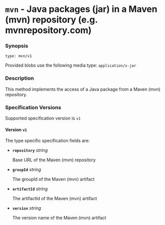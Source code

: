 # `mvn` - Java packages (jar) in a Maven (mvn) repository (e.g. mvnrepository.com)

### Synopsis
```
type: mvn/v1
```

Provided blobs use the following media type: `application/x-jar`

### Description

This method implements the access of a Java package from a Maven (mvn) repository.

### Specification Versions

Supported specification version is `v1`

#### Version `v1`

The type specific specification fields are:

- **`repository`** *string*

  Base URL of the Maven (mvn) repository

- **`groupId`** *string*

  The groupId of the Maven (mvn) artifact

- **`artifactId`** *string*

  The artifactId of the Maven (mvn) artifact

- **`version`** *string*

  The version name of the Maven (mvn) artifact
